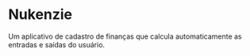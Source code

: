 <h1> Nukenzie </h1>

Um aplicativo de cadastro de finanças que calcula automaticamente as entradas e saídas do usuário.
